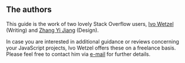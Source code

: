 ## The authors

This guide is the work of two lovely Stack Overflow users, [Ivo Wetzel][1]
(Writing) and [Zhang Yi Jiang][2] (Design).

In case you are interested in additional guidance or reviews concerning your JavaScript 
projects, Ivo Wetzel offers these on a freelance basis. Please feel free to 
contact him via [e-mail][3] for further details.

[1]: http://stackoverflow.com/users/313758/yi-jiang
[2]: http://stackoverflow.com/users/170224/ivo-wetzel
[3]: mailto:ivo.wetzel@googlemail.com

